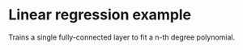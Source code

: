 # Linear regression example

Trains a single fully-connected layer to fit a n-th degree polynomial.
